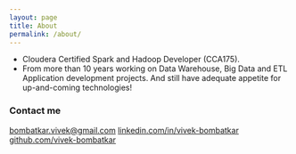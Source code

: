 ```yaml
---
layout: page
title: About
permalink: /about/
---
```


- Cloudera Certified Spark and Hadoop Developer (CCA175).
 - From more than 10 years working on Data Warehouse, Big Data and ETL Application development projects. And still have adequate appetite for up-and-coming technologies!


### Contact me

[bombatkar.vivek@gmail.com](mailto:bombatkar.vivek@gmail.com)
[linkedin.com/in/vivek-bombatkar](linkedin.com/in/vivek-bombatkar) 
[github.com/vivek-bombatkar](github.com/vivek-bombatkar)
